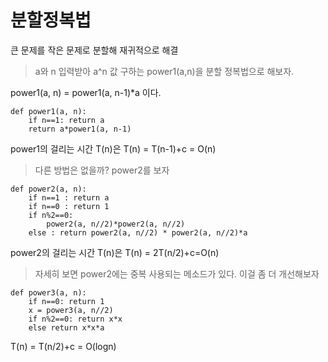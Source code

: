 # 분할정복법
큰 문제를 작은 문제로 분할해 재귀적으로 해결

> a와 n 입력받아 a^n 값 구하는 power1(a,n)을 분할 정복법으로 해보자.


power1(a, n) = power1(a, n-1)*a 이다.

```{.python}
def power1(a, n):
    if n==1: return a
    return a*power1(a, n-1)
```
power1의 걸리는 시간 T(n)은
T(n) = T(n-1)+c = O(n)

> 다른 방법은 없을까? power2를 보자

```{.python}
def power2(a, n):
    if n==1 : return a
    if n==0 : return 1
    if n%2==0:
        power2(a, n//2)*power2(a, n//2)
    else : return power2(a, n//2) * power2(a, n//2)*a
```
power2의 걸리는 시간 T(n)은
T(n) = 2T(n/2)+c=O(n)

> 자세히 보면 power2에는 중복 사용되는 메소드가 있다.
이걸 좀 더 개선해보자

```{.python}
def power3(a, n):
    if n==0: return 1
    x = power3(a, n//2)
    if n%2==0: return x*x
    else return x*x*a
```
T(n) = T(n/2)+c = O(logn)